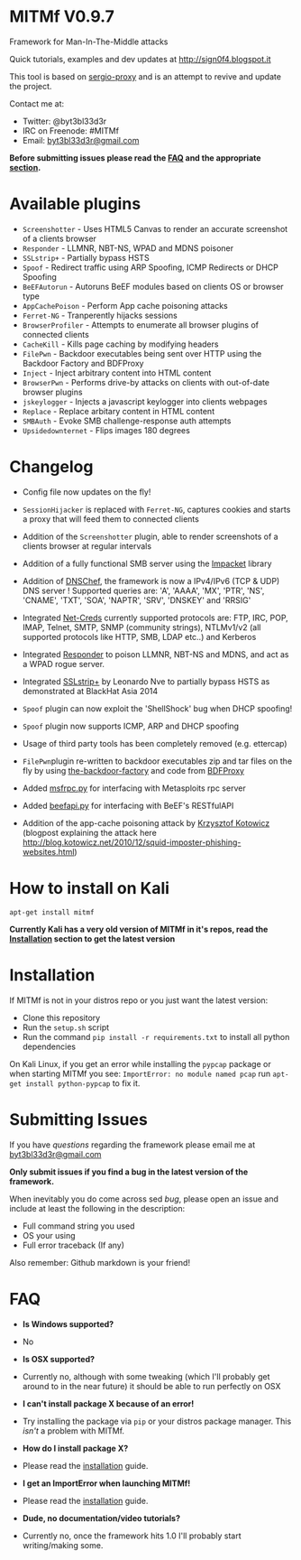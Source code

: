 MITMf V0.9.7
============

Framework for Man-In-The-Middle attacks

Quick tutorials, examples and dev updates at http://sign0f4.blogspot.it

This tool is based on [sergio-proxy](https://github.com/supernothing/sergio-proxy) and is an attempt to revive and update the project.

Contact me at:
- Twitter: @byt3bl33d3r
- IRC on Freenode: #MITMf
- Email: byt3bl33d3r@gmail.com

**Before submitting issues please read the [FAQ](#faq) and the appropriate [section](#submitting-issues).**

Available plugins
=================
- ```Screenshotter``` -  Uses HTML5 Canvas to render an accurate screenshot of a clients browser
- ```Responder``` - LLMNR, NBT-NS, WPAD and MDNS poisoner
- ```SSLstrip+``` - Partially bypass HSTS
- ```Spoof``` - Redirect traffic using ARP Spoofing, ICMP Redirects or DHCP Spoofing
- ```BeEFAutorun``` - Autoruns BeEF modules based on clients OS or browser type
- ```AppCachePoison``` - Perform App cache poisoning attacks 
- ```Ferret-NG``` - Tranperently hijacks sessions
- ```BrowserProfiler``` - Attempts to enumerate all browser plugins of connected clients
- ```CacheKill``` - Kills page caching by modifying headers
- ```FilePwn``` - Backdoor executables being sent over HTTP using the Backdoor Factory and BDFProxy
- ```Inject``` - Inject arbitrary content into HTML content
- ```BrowserPwn``` - Performs drive-by attacks on clients with out-of-date browser plugins
- ```jskeylogger``` - Injects a javascript keylogger into clients webpages
- ```Replace``` - Replace arbitary content in HTML content
- ```SMBAuth``` - Evoke SMB challenge-response auth attempts
- ```Upsidedownternet``` - Flips images 180 degrees

Changelog
=========

- Config file now updates on the fly!

- ```SessionHijacker``` is replaced with ```Ferret-NG```,  captures cookies and starts a proxy that will feed them to connected clients

- Addition of the ```Screenshotter``` plugin, able to render screenshots of a clients browser at regular intervals

- Addition of a fully functional SMB server using the [Impacket](https://github.com/CoreSecurity/impacket) library

- Addition of [DNSChef](https://github.com/iphelix/dnschef), the framework is now a IPv4/IPv6 (TCP & UDP) DNS server ! Supported queries are: 'A', 'AAAA', 'MX', 'PTR', 'NS', 'CNAME', 'TXT', 'SOA', 'NAPTR', 'SRV', 'DNSKEY' and 'RRSIG'

- Integrated [Net-Creds](https://github.com/DanMcInerney/net-creds) currently supported protocols are:
  FTP, IRC, POP, IMAP, Telnet, SMTP, SNMP (community strings), NTLMv1/v2 (all supported protocols like HTTP, SMB, LDAP etc..) and Kerberos

- Integrated [Responder](https://github.com/SpiderLabs/Responder) to poison LLMNR, NBT-NS and MDNS, and act as a WPAD rogue server.

- Integrated [SSLstrip+](https://github.com/LeonardoNve/sslstrip2) by Leonardo Nve to partially bypass HSTS as demonstrated at BlackHat Asia 2014 

- ```Spoof``` plugin can now exploit the 'ShellShock' bug when DHCP spoofing! 

- ```Spoof``` plugin now supports ICMP, ARP and DHCP spoofing

- Usage of third party tools has been completely removed (e.g. ettercap)

- ```FilePwn```plugin re-written to backdoor executables zip and tar files on the fly by using [the-backdoor-factory](https://github.com/secretsquirrel/the-backdoor-factory) and code from [BDFProxy](https://github.com/secretsquirrel/BDFProxy)

- Added [msfrpc.py](https://github.com/byt3bl33d3r/msfrpc/blob/master/python-msfrpc/msfrpc.py) for interfacing with Metasploits rpc server

- Added [beefapi.py](https://github.com/byt3bl33d3r/beefapi) for interfacing with BeEF's RESTfulAPI

- Addition of the app-cache poisoning attack by [Krzysztof Kotowicz](https://github.com/koto/sslstrip) (blogpost explaining the attack here http://blog.kotowicz.net/2010/12/squid-imposter-phishing-websites.html)

How to install on Kali
======================

```apt-get install mitmf```

**Currently Kali has a very old version of MITMf in it's repos, read the [Installation](#installation) section to get the latest version**

Installation
============
If MITMf is not in your distros repo or you just want the latest version:
- Clone this repository 
- Run the ```setup.sh``` script
- Run the command ```pip install -r requirements.txt``` to install all python dependencies

On Kali Linux, if you get an error while installing the ```pypcap``` package or when starting MITMf you see: ```ImportError: no module named pcap``` run ```apt-get install python-pypcap``` to fix it.

Submitting Issues
=================
If you have *questions* regarding the framework please email me at byt3bl33d3r@gmail.com

**Only submit issues if you find a bug in the latest version of the framework.**

When inevitably you do come across sed *bug*, please open an issue and include at least the following in the description:

- Full command string you used
- OS your using
- Full error traceback (If any)

Also remember: Github markdown is your friend!

FAQ
===
- **Is Windows supported?**
- No

- **Is OSX supported?**
- Currently no, although with some tweaking (which I'll probably get around to in the near future) it should be able to run perfectly on OSX

- **I can't install package X because of an error!**
- Try installing the package via ```pip``` or your distros package manager. This *isn't* a problem with MITMf.

- **How do I install package X?**
- Please read the [installation](#installation) guide.

- **I get an ImportError when launching MITMf!**
- Please read the [installation](#installation) guide.

- **Dude, no documentation/video tutorials?**
- Currently no, once the framework hits 1.0 I'll probably start writing/making some.
